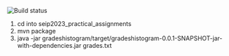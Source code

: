 ![Build status](https://github.com/AggelosK26/aggLab/actions/workflows/maven.yml/badge.svg)


1. cd into seip2023_practical_assignments 
2. mvn package
3. java -jar gradeshistogram/target/gradeshistogram-0.0.1-SNAPSHOT-jar-with-dependencies.jar grades.txt
